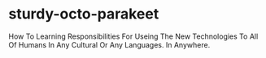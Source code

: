 # sturdy-octo-parakeet
How To Learning Responsibilities For Useing The New Technologies To All Of  Humans In Any Cultural Or Any Languages. In Anywhere.

